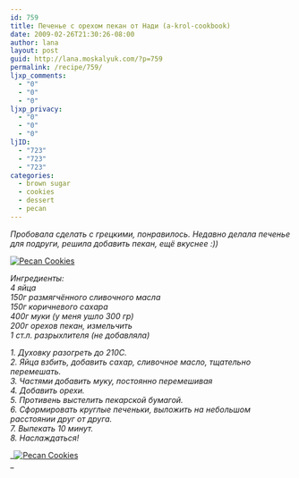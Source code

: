```yaml
---
id: 759
title: Печенье с орехом пекан от Нади (a-krol-cookbook)
date: 2009-02-26T21:30:26-08:00
author: lana
layout: post
guid: http://lana.moskalyuk.com/?p=759
permalink: /recipe/759/
ljxp_comments:
  - "0"
  - "0"
  - "0"
ljxp_privacy:
  - "0"
  - "0"
  - "0"
ljID:
  - "723"
  - "723"
  - "723"
categories:
  - brown sugar
  - cookies
  - dessert
  - pecan
---
```

_Пробовала сделать с грецкими, понравилось. Недавно делала печенье для подруги, решила добавить пекан, ещё вкуснее :))_

<a class="flickr-image alignnone" title="Pecan Cookies" rel="flickr-mgr" href="http://www.flickr.com/photos/67405678@N00/3302722182/"><img class="flickr-medium" src="http://farm4.static.flickr.com/3401/3302722182_9e2c765565.jpg" alt="Pecan Cookies" /></a>

_Ингредиенты:  
4 яйца  
150г размягчённого сливочного масла  
150г коричневого сахара  
400г муки (у меня ушло 300 гр)  
200г орехов пекан, измельчить  
1 ст.л. разрыхлителя (не добавляла)_

_1. Духовку разогреть до 210С.  
2. Яйца взбить, добавить сахар, сливочное масло, тщательно перемешать.  
3. Частями добавить муку, постоянно перемешивая  
4. Добавить орехи.  
5. Противень выстелить пекарской бумагой.  
6. Сформировать круглые печеньки, выложить на небольшом расстоянии друг от друга.  
7._ _Выпекать 10 минут.  
8. Наслаждаться!_

_<a class="flickr-image alignnone" title="Pecan Cookies" rel="flickr-mgr" href="http://www.flickr.com/photos/67405678@N00/3302734066/"><img class="flickr-medium" src="http://farm4.static.flickr.com/3450/3302734066_8f533d9db8.jpg" alt="Pecan Cookies" /></a>  
_